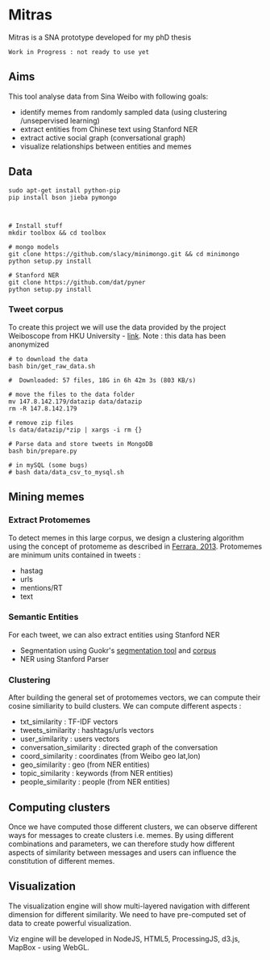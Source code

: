 # Mitras

Mitras is a SNA prototype developed for my phD thesis
	
	Work in Progress : not ready to use yet

## Aims
This tool analyse data from Sina Weibo with following goals:

* identify memes from randomly sampled data (using clustering /unsepervised learning) 
* extract entities from Chinese text using Stanford NER
* extract active social graph (conversational graph)
* visualize relationships between entities and memes


## Data

	sudo apt-get install python-pip
	pip install bson jieba pymongo

	
	
	# Install stuff
	mkdir toolbox && cd toolbox

	# mongo models
	git clone https://github.com/slacy/minimongo.git && cd minimongo 
	python setup.py install

	# Stanford NER
	git clone https://github.com/dat/pyner
    python setup.py install

### Tweet corpus 
To create this project we will use the data provided by the project Weiboscope from HKU University - [link](http://147.8.142.179/datazip/). Note : this data has been anonymized

	# to download the data
	bash bin/get_raw_data.sh

	#  Downloaded: 57 files, 18G in 6h 42m 3s (803 KB/s)

	# move the files to the data folder
	mv 147.8.142.179/datazip data/datazip
	rm -R 147.8.142.179

	# remove zip files
	ls data/datazip/*zip | xargs -i rm {} 
	
	# Parse data and store tweets in MongoDB
	bash bin/prepare.py

	# in mySQL (some bugs)
	# bash data/data_csv_to_mysql.sh


## Mining memes

### Extract Protomemes 
To detect memes in this large corpus, we design a clustering algorithm using the concept of protomeme as described in [Ferrara, 2013](http://www.emilio.ferrara.name/2013/08/01/clustering-memes-in-social-media/). Protomemes are minimum units contained in tweets :

* hastag
* urls
* mentions/RT
* text

### Semantic Entities
For each tweet, we can also extract entities using Stanford NER

* Segmentation using Guokr's [segmentation tool](https://github.com/guokr/gkseg) and [corpus](https://github.com/guokr/corpus)
* NER using Stanford Parser

### Clustering 
After building the general set of protomemes vectors, we can compute their cosine similiarity to build clusters. We can compute different aspects :

* txt_similarity : TF-IDF vectors 
* tweets_similarity : hashtags/urls vectors 
* user_similarity : users vectors 
* conversation_similarity : directed graph of the conversation
* coord_similarity : coordinates (from Weibo geo lat,lon)
* geo_similarity : geo (from NER entities)
* topic_similarity : keywords (from NER entities)
* people_similarity : people (from NER entities)

## Computing clusters
Once we have computed those different clusters, we can observe different ways for messages to create clusters i.e. memes. By using different combinations and parameters, we can therefore study how different aspects of similarity between messages and users can influence the constitution of different memes.

## Visualization
The visualization engine will show multi-layered navigation with different dimension for different similarity. We need to have pre-computed set of data to create powerful visualization.

Viz engine will be developed in NodeJS, HTML5, ProcessingJS, d3.js, MapBox - using WebGL.
